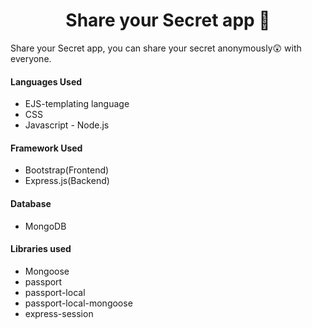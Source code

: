 <h1 align="center">Share your Secret app 🤫</h1>

<p>Share your Secret app, you can share your secret anonymously😲 with everyone.</p>

<h4>Languages Used</h4>
<ul>
    <li>EJS-templating language</li>
    <li>CSS</li>
    <li>Javascript - Node.js</li>
</ul>

<h4>Framework Used</h4>
<ul>
    <li>Bootstrap(Frontend)</li>
    <li>Express.js(Backend)</li>
</ul>

<h4>Database</h4>
<ul>
    <li>MongoDB</li>
</ul>

<h4>Libraries used</h4>
<ul>
    <li>Mongoose</li>
    <li>passport</li>
    <li>passport-local</li>
    <li>passport-local-mongoose</li>
    <li>express-session</li>
</ul>
